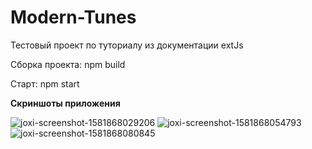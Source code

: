 # Modern-Tunes
Тестовый проект по туториалу из документации extJs
<p>Сборка проекта: npm build</p>
<p>Старт: npm start</p>

<p><b>Скриншоты приложения</b></p>
<img src="https://i.ibb.co/cbT73b7/joxi-screenshot-1581868029206.png" alt="joxi-screenshot-1581868029206" border="0">
<img src="https://i.ibb.co/0BFNpFZ/joxi-screenshot-1581868054793.png" alt="joxi-screenshot-1581868054793" border="0">
<img src="https://i.ibb.co/9cWHrqs/joxi-screenshot-1581868080845.png" alt="joxi-screenshot-1581868080845" border="0">
